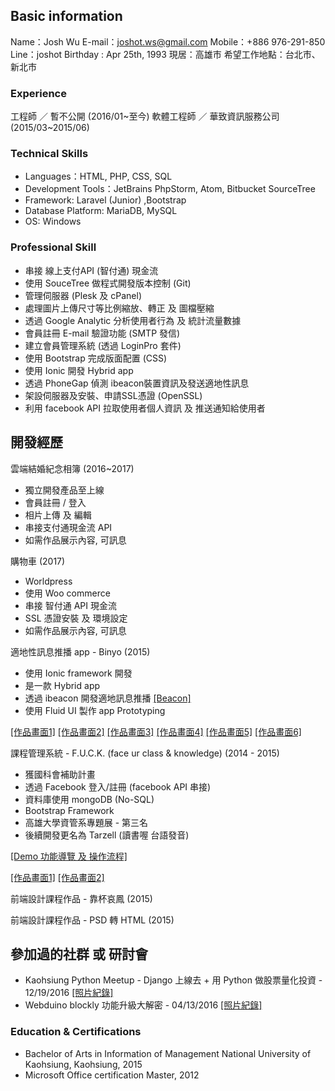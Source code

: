 ## Basic information


Name：Josh Wu
E-mail：joshot.ws@gmail.com
Mobile：+886 976-291-850
Line：joshot
Birthday : Apr 25th, 1993
現居：高雄市
希望工作地點：台北市、新北市

### Experience

工程師 ／ 暫不公開 (2016/01~至今)
軟體工程師 ／ 華致資訊服務公司 (2015/03~2015/06)

### Technical Skills

- Languages：HTML, PHP, CSS, SQL
- Development Tools：JetBrains PhpStorm, Atom, Bitbucket SourceTree
- Framework: Laravel (Junior) ,Bootstrap
- Database Platform: MariaDB, MySQL
- OS: Windows

### Professional Skill

- 串接 線上支付API (智付通) 現金流
- 使用 SouceTree 做程式開發版本控制 (Git)
- 管理伺服器 (Plesk 及 cPanel)
- 處理圖片上傳尺寸等比例縮放、轉正 及 圖檔壓縮
- 透過 Google Analytic 分析使用者行為 及 統計流量數據
- 會員註冊 E-mail 驗證功能 (SMTP 發信)
- 建立會員管理系統 (透過 LoginPro 套件)
-  使用 Bootstrap 完成版面配置 (CSS)
-  使用 Ionic 開發 Hybrid app
-  透過 PhoneGap 偵測 ibeacon裝置資訊及發送適地性訊息
-  架設伺服器及安裝、申請SSL憑證 (OpenSSL)
-  利用 facebook API 拉取使用者個人資訊 及 推送通知給使用者

## 開發經歷

雲端結婚紀念相簿 (2016~2017)
- 獨立開發產品至上線
- 會員註冊 / 登入
- 相片上傳 及 編輯
- 串接支付通現金流 API
- 如需作品展示內容, 可訊息

購物車 (2017)
- Worldpress
- 使用 Woo commerce
- 串接 智付通 API 現金流
- SSL 憑證安裝 及 環境設定
- 如需作品展示內容, 可訊息


適地性訊息推播 app - Binyo (2015)
- 使用 Ionic framework 開發
- 是一款 Hybrid app
- 透過 ibeacon 開發適地訊息推播  [[Beacon]](http://www.brtbeacon.com/en/index.shtml)
- 使用 Fluid UI 製作 app Prototyping

[[作品畫面1]](http://www.brtbeacon.com/en/index.shtml) [[作品畫面2]](http://www.brtbeacon.com/en/index.shtml) [[作品畫面3]](http://www.brtbeacon.com/en/index.shtml)
[[作品畫面4]](http://www.brtbeacon.com/en/index.shtml) [[作品畫面5]](http://www.brtbeacon.com/en/index.shtml) [[作品畫面6]](http://www.brtbeacon.com/en/index.shtml)

課程管理系統 - F.U.C.K. (face ur class & knowledge) (2014 - 2015)


- 獲國科會補助計畫
- 透過 Facebook 登入/註冊 (facebook API 串接)
- 資料庫使用 mongoDB (No-SQL)
- Bootstrap Framework
- 高雄大學資管系專題展 - 第三名
- 後續開發更名為 Tarzell (讀書喔 台語發音)

[[Demo 功能導覽 及 操作流程]](https://www.youtube.com/watch?v=dlNKYBNdBpQ)

[[作品畫面1]](http://www.brtbeacon.com/en/index.shtml) [[作品畫面2]](http://www.brtbeacon.com/en/index.shtml)

前端設計課程作品 - 靠杯哀鳳 (2015)

前端設計課程作品 - PSD 轉 HTML (2015)



## 參加過的社群 或 研討會

- Kaohsiung Python Meetup - Django 上線去 + 用 Python 做股票量化投資 - 12/19/2016
[[照片紀錄]](https://github.com/pandao/editor.md)
- Webduino blockly 功能升級大解密 - 04/13/2016
[[照片紀錄]](https://github.com/pandao/editor.md)

### Education & Certifications
- Bachelor of Arts in Information of Management
National University of Kaohsiung, Kaohsiung, 2015
- Microsoft Office certification Master, 2012
